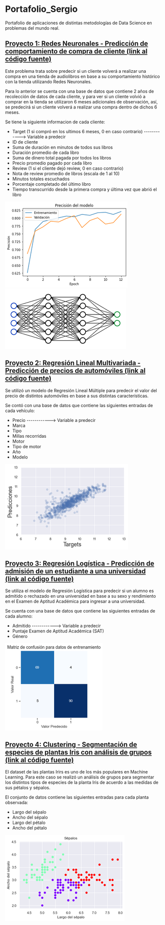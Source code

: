 # Portafolio_Sergio

Portafolio de aplicaciones de distintas metodologías de Data Science en problemas del mundo real.

## [Proyecto 1: Redes Neuronales - Predicción de comportamiento de compra de cliente (link al código fuente)](https://github.com/SMolina-H/Proyectos/tree/main/Redes_Neuronales)

Este problema trata sobre predecir si un cliente volverá a realizar una compra en una tienda de audiolibros en base a su comportamiento histórico con la tienda utilizando Redes Neuronales.

Para lo anterior se cuenta con una base de datos que contiene 2 años de recolección de datos de cada cliente, y para ver si un cliente volvió a comprar en la tienda se utilizaron 6 meses adicionales de observación, así, se predecirá si un cliente volverá a realizar una compra dentro de dichos 6 meses.

Se tiene la siguiente informacion de cada cliente:
<ul>
 
<li>Target (1 si compró en los ultimos 6 meses, 0 en caso contrario) ------------> Variable a predecir</li>
    
<li>ID de cliente</li>
    
<li>Suma de duración en minutos de todos sus libros</li>

<li>Duración promedio de cada libro</li>

<li>Suma de dinero total pagada por todos los libros</li>

<li>Precio promedio pagado por cada libro</li>

<li>Review (1 si el cliente dejó review, 0 en caso contrario)</li>

<li>Nota de review promedio de libros (escala de 1 al 10)</li>

<li>Minutos totales escuchados</li>

<li>Porcentaje completado del último libro</li>

<li>Tiempo transcurrido desde la primera compra y última vez que abrió el libro</li>
 
</ul>

![](/img/Precision_modelo.png) ![](/img/red_neuronal.png)

## [Proyecto 2: Regresión Lineal Multivariada - Predicción de precios de automóviles (link al código fuente)](https://github.com/SMolina-H/Proyectos/tree/main/Regresion_lineal_multivariada)

Se utilizó un modelo de Regresión Lineal Múltiple para predecir el valor del precio de distintos automóviles en base a sus distintas características.

Se contó con una base de datos que contiene las siguientes entradas de cada vehículo:

<ul>
    <li>Precio ------------> Variable a predecir </li>
    <li>Marca</li>
    <li>Tipo</li>
    <li>Millas recorridas</li>
    <li>Motor</li>
    <li>Tipo de motor</li>
    <li>Año</li>
    <li>Modelo</li>    
</ul>

![](/img/Regresion.png)

## [Proyecto 3: Regresión Logística - Predicción de admisión de un estudiante a una universidad (link al código fuente)](https://github.com/SMolina-H/Proyectos/tree/main/Regresion_logistica)

Se utiliza el modelo de Regresión Logística para predecir si un alumno es admitido o rechazado en una universidad en base a su sexo y rendimiento en el Examen de Aptitud Académica para ingresar a una universidad.

Se cuenta con una base de datos que contiene las siguientes entradas de cada alumno:

<ul>
    <li>Admitido ------------> Variable a predecir </li>
    <li>Puntaje Examen de Aptitud Académica (SAT)</li>
    <li>Género</li>    
</ul>

![](/img/Matriz_de_confusion_1.png)

## [Proyecto 4: Clustering - Segmentación de especies de plantas Iris con análisis de grupos (link al código fuente)](https://github.com/SMolina-H/Proyectos/tree/main/Clustering)

El dataset de las plantas Irirs es uno de los más populares en Machine Learning. Para este caso se realizó un análisis de grupos para segmentar los distintos tipos de especies de la planta Iris de acuerdo a las medidas de sus pétalos y sépalos.

El conjunto de datos contiene las siguientes entradas para cada planta observada:

<ul>
    <li>Largo del sépalo</li>
    <li>Ancho del sépalo</li>
    <li>Largo del pétalo</li>   
    <li>Ancho del pétalo</li>
</ul>

![](/img/Clustering.png)
